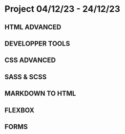 # Project 04/12/23 - 24/12/23

## HTML ADVANCED
## DEVELOPPER TOOLS
## CSS ADVANCED
## SASS & SCSS
## MARKDOWN TO HTML
## FLEXBOX
## FORMS